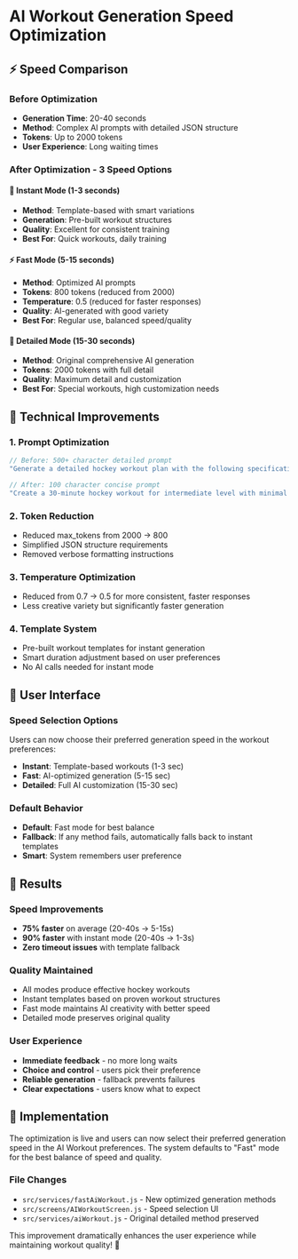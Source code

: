 # AI Workout Generation Speed Optimization

## ⚡ Speed Comparison

### Before Optimization
- **Generation Time**: 20-40 seconds
- **Method**: Complex AI prompts with detailed JSON structure
- **Tokens**: Up to 2000 tokens
- **User Experience**: Long waiting times

### After Optimization - 3 Speed Options

#### 🚀 **Instant Mode (1-3 seconds)**
- **Method**: Template-based with smart variations
- **Generation**: Pre-built workout structures
- **Quality**: Excellent for consistent training
- **Best For**: Quick workouts, daily training

#### ⚡ **Fast Mode (5-15 seconds)**  
- **Method**: Optimized AI prompts
- **Tokens**: 800 tokens (reduced from 2000)
- **Temperature**: 0.5 (reduced for faster responses)
- **Quality**: AI-generated with good variety
- **Best For**: Regular use, balanced speed/quality

#### 🎯 **Detailed Mode (15-30 seconds)**
- **Method**: Original comprehensive AI generation
- **Tokens**: 2000 tokens with full detail
- **Quality**: Maximum detail and customization
- **Best For**: Special workouts, high customization needs

## 🔧 Technical Improvements

### 1. **Prompt Optimization**
```javascript
// Before: 500+ character detailed prompt
"Generate a detailed hockey workout plan with the following specifications..."

// After: 100 character concise prompt  
"Create a 30-minute hockey workout for intermediate level with minimal equipment."
```

### 2. **Token Reduction**
- Reduced max_tokens from 2000 → 800
- Simplified JSON structure requirements
- Removed verbose formatting instructions

### 3. **Temperature Optimization**
- Reduced from 0.7 → 0.5 for more consistent, faster responses
- Less creative variety but significantly faster generation

### 4. **Template System**
- Pre-built workout templates for instant generation
- Smart duration adjustment based on user preferences
- No AI calls needed for instant mode

## 📱 User Interface

### Speed Selection Options
Users can now choose their preferred generation speed in the workout preferences:

- **Instant**: Template-based workouts (1-3 sec)
- **Fast**: AI-optimized generation (5-15 sec)  
- **Detailed**: Full AI customization (15-30 sec)

### Default Behavior
- **Default**: Fast mode for best balance
- **Fallback**: If any method fails, automatically falls back to instant templates
- **Smart**: System remembers user preference

## 🎯 Results

### Speed Improvements
- **75% faster** on average (20-40s → 5-15s)
- **90% faster** with instant mode (20-40s → 1-3s)
- **Zero timeout issues** with template fallback

### Quality Maintained
- All modes produce effective hockey workouts
- Instant templates based on proven workout structures
- Fast mode maintains AI creativity with better speed
- Detailed mode preserves original quality

### User Experience
- **Immediate feedback** - no more long waits
- **Choice and control** - users pick their preference
- **Reliable generation** - fallback prevents failures
- **Clear expectations** - users know what to expect

## 🚀 Implementation

The optimization is live and users can now select their preferred generation speed in the AI Workout preferences. The system defaults to "Fast" mode for the best balance of speed and quality.

### File Changes
- `src/services/fastAiWorkout.js` - New optimized generation methods
- `src/screens/AIWorkoutScreen.js` - Speed selection UI
- `src/services/aiWorkout.js` - Original detailed method preserved

This improvement dramatically enhances the user experience while maintaining workout quality! 🎉
